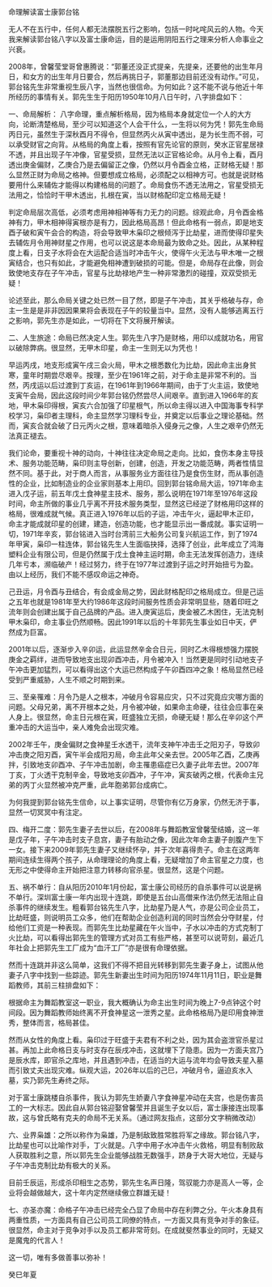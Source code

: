 命理解读富士康郭台铭

无人不在五行中，任何人都无法摆脱五行之影响，包括一时叱咤风云的人物。今天我来解读郭台铭八字以及富士康命运，目的是运用阴阳五行之理来分析人命事业之兴衰。

2008年，曾馨莹堂哥曾惠腾说：“郭董还没正式提亲，先提亲，还要他的出生年月日，和女方的出生年月日要合，然后再挑日子，郭董那边目前还没有动作。”可见，郭台铭先生非常重视生辰八字，当然也很信命。为何如此？这不能不说与他近十年所经历的事情有关。郭先生生于阳历1950年10月八日午时，八字排盘如下：

一、命局解析： 八字命理，重点解析格局，因为格局本身就定位一个人的大方向，论断清楚格局，至少可以知道这个人会干什么，一生将以何为凭！郭先生命局丙日元，虽然生于深秋酉月不得令，但显然丙火从寅中透出，是为长生而不弱，可以承受财官之向背。从格局的角度上看，按照有官先论官的原则，癸水正官星居禄不透，并且出现子午冲像，官星受损，显然无法以正官格论命。从月令上看，酉月透出庚金偏财，乙庚合乃是去偏留正之像，仍然以月令酉金立格，正财格无疑！那么显然正财为命局之格神。但要想成立格局，必须配之以相神方可。也就是说财格要用什么来辅佐才能得以构建格局的问题了。命局食伤不透无法用之，官星受损无法用之，恰恰时干甲木透出，扎根在寅，当以财格配印定立格局无疑！

判定命局层次高低，必须考虑用神相神等有力无力的问题。综观此命，月令酉金格神有力，甲木相神得寅根亦是有力，因此格局高昂！但此命格有一弱点，即是地支酉子破和寅午会合的构造，将会导致甲木枭印之根倾泻于比劫星，进而使得印星失去辅佐月令用神财星之作用，也可以说这是本命局最为致命之处。因此，从某种程度上看，日支子水将会在大运配合适当时冲击午火，使得午火无法与甲木唯一之根寅结合，也只有如此，才能避免相神遭到破损的可能。但是，命局存在此像，则会致使地支存在子午冲击，官星与比劫禄地产生一种非常激烈的碰撞，双双受损无疑！

论述至此，那么命局关键之处已然一目了然，即是子午冲击，其关乎格破与存，命主一生是是非非因因果果将会表现在子午的较量当中。显然，没有人能够逃离五行之影响，郭先生亦是如此，一切将在下文将展开解读。

二、人生旅途：命局已然决定人生。郭先生八字乃是财格，用印以成就功名，用官以破除弊病。很显然，无甲木印星，命主一生则无以为凭也！

早运丙戌，地支形成寅午戌三会火局，甲木之根悉数化为比劫，因此命主出身贫寒，童年时期尝尽艰辛。按理，至少在1961年之前，对于命主是非常不利的。当然，丙戌运以后过渡到丁亥运，在1961年到1966年期间，由于丁火主运，致使地支寅午会局，因此这段时间少年郭台铭仍然尝尽人间艰辛。直到进入1966年的亥地，甲木枭印得根，寅亥六合加强了印星根气，所以命主得以进入中国海事专科学校学习，枭印者主理科，命主显然学习理科专业，并奠定以后事业之理论基础。然而，寅亥合就会破了日元丙火之根，意味着暗杀入侵身元之像，人生之艰辛仍然无法真正褪去。

我们论命，要重视十神的动向，十神往往决定命局之走向。比如，食伤本身主导技术、服务功能范畴，枭印则主导创新，创建，创造，开发之功能范畴，两者性情显然不同。基于此，对于商人而言，从事服务业方面往往乃是食伤生财，而从事创造性的企业，比如制造业的企业家则基本上用印。回到郭台铭命局大运，1971年命主进入戊子运，前五年戊土食神星主技术、服务，那么说明在1971年至1976年这段时间，命主所做的事业几乎离不开技术服务类型，显然这已经逆了财格用印这样的格局，很难成就气候。真正进入1976年以后的子运，冲击午火，逼起甲木正印，命主才能成就印星的创建，建造，创造功能，也才能显示出一番成就。事实证明一切，1971年辛亥，郭台铭进入当时台湾前三大船务公司复兴航运工作，到了1974年甲寅，枭印一柱连体，郭台铭先生人生面临抉择，选择了创业，此年成立了鸿海塑料企业有限公司，但是仍然属于戊土食神主运时期，命主无法发挥创造力，连续几年亏本，濒临破产！经过努力，终于在1977年过渡到子运之时开始扭亏为盈。由以上经历，我们不能不感叹命运之神奇。

己丑运，月令酉与丑结合，有会成金局之势，因此财格配印之格局成立。但是己运之五年也就是1981年至大约1986年这段时间服务性质会非常明显些，随着印旺之流年则会创建出属于自己品牌的产品。进入庚寅运后，庚金被乙木困住，无法克制甲木枭印，命主事业仍然顺畅。因此1991年以后的十年郭先生事业如日中天，俨然成为巨富。

2001年以后，逐渐步入辛卯运，此运显然辛金合日元，同时乙木得根想强力摆脱庚金之羁绊，进而导致地支出现卯酉冲击，月令被冲入！当然更是同时引动地支子午冲击更加猛烈，可以看得出这个大运已然构成子午卯酉四冲之象！格局显然已经受到严重威胁，人生不顺之时期到来。

三、至亲罹难：月令乃是人之根本，冲破月令容易应灾，只不过究竟应灾哪方面的问题。父母兄弟，离不开根本之处，月令被冲破，如果命主命硬，往往会应事在亲人身上。很显然，命主日元根在寅，旺盛独立无损，命硬无疑！那么在辛卯这个严重冲击的大运当中，亲人难免会出现灾难。

2002年壬午，庚金偏财之食神星壬水透干，流年支神午冲击壬之阳刃子，导致卯冲击庚之阳刃酉，寅午半会成阳刃局，命主此年父亲去世。2005年乙酉，乙庚再拌，引致地支卯酉冲、子午冲击加剧，命主罹患癌症已久妻子此年去世。2007年丁亥，丁火透干克制辛金，导致地支卯酉冲，子午冲，寅亥破丙之根，代表命主兄弟的丙丁火显然被冲克严重，此年胞弟郭台成病亡。

为何我提到郭台铭先生信命，以上事实证明，尽管你有亿万身家，仍然无济于事，显然一切冥冥中有注定。

四、梅开二度：郭先生妻子去世以后，在2008年与舞蹈教室曾馨莹结婚，这一年是戊子年，子午冲击时支子息宫，妻子有胎动之像，因此次年命主妻子剖腹产生下一女。接下来2009年郭先生妻子又继续怀孕，并于次年喜得贵子。命主在这两年期间连续生得两个孩子，从命理理论的角度上看，无疑增加了命主官星之力度，也无形之中使得命主开始把注意力转移向官杀星。很显然，这是个问题。

五、祸不单行：自从阳历2010年1月份起，富士康公司经历的自杀事件可以说是祸不单行。深圳富士康一年内出现十连跳，即使是五台山高僧来作法仍然无法阻止自杀事件的继续发生。粗看郭台铭先生八字，比劫星乃是人气，亦是公司企业员工，比劫旺盛，则说明员工众多，他们在帮助企业创造利润的同时当然会分夺财星，付给他们工资是一种表现。而郭先生比劫星藏在午火当中，子水以冲击的方式克制丁火比劫，可以看得出郭先生的管理方式对员工有些严格，甚至可以说苛刻，最近几年社会上把郭先生工厂成为“血汗工厂”亦是很有命理依据。

然而十连跳并非这么简单，这我们不得不把目光转移到郭先生妻子身上，试图从他妻子八字中找到一些踪迹。郭先生新妻出生时间为阳历1974年11月11日，职业是舞蹈教师，其前三柱排盘如下：

根据命主为舞蹈教室这一职业，我大概确认为命主出生时间为晚上7-9点钟这个时间段。因为舞蹈教师始终离不开食神星这一泄秀之星。此命格格局乃是印用食神泄秀，整体而言，格局甚佳。

然而从女性的角度上看。枭印过于旺盛于夫君有不利之处，因为其会盗泄官杀星过甚。再加上此命格日支与时支存在辰戌冲击，这就埋下了隐患。因为一方面夫宫乃是辰水库，即官杀之库地，并且遇到冲击，在适当的大运与流年均会导致夫星入墓而引致丈夫出现灾难。纵观大运，2026年以后的己巳，冲破月令，逼迫亥水入墓，实乃郭先生寿终之际。

对于富士康跳楼自杀事件，我认为郭先生娇妻八字食神星冲动在夫宫，也是伤害员工的一大标志。因此自从郭台铭迎娶曾馨莹并且诞生子女以后，富士康接连出现事故，这与曾氏略有克夫的命局不无关系。（通过网友指点，这部分文字稍微改动）

六、业界枭雄：之所以称作为枭雄，乃是制敌致胜常胜将军之缘故。郭台铭八字，比劫星也可以比喻作对手，丁火就是。八字中用子水冲击午火救格，明显有制败敌人获取胜利之意，所以郭先生企业能够战胜无数强手，跻身于大哥大地位，无疑与子午冲击克制比劫有极大的关系。

目前壬辰运，形成杀印相生之态势，郭先生名声日隆，驾驭能力亦是高人一等，企业将会越做越大，这十年内定然继续傲立群雄无疑！

七、亦圣亦魔：命格子午冲击已经完全凸显了命局中存在利弊之分。午火本身具有两重性质，一方面具有自己公司员工同僚的特点，一方面又具有竞争对手的象征。很显然，命主对于竞争对手以及员工都非常苛刻。在成就斐然事业的同时，无疑又是魔鬼的代言人！

这一切，唯有多做善事以弥补！

癸巳年夏


